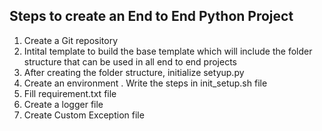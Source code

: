 ## Steps to create an End to End Python Project

1. Create a Git repository
2. Intital template to build the base template which will include the folder structure that can be used in all end to end projects
3. After creating the folder structure, initialize setyup.py
4. Create an environment . Write the steps in init_setup.sh file
5. Fill requirement.txt file
6. Create a logger file
7. Create Custom Exception file
